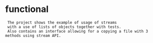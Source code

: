 # functional

     The project shows the example of usage of streams
     with a use of lists of objects together with tests.   
     Also contains an interface allowing for a copying a file with 3 methods using stream API.
